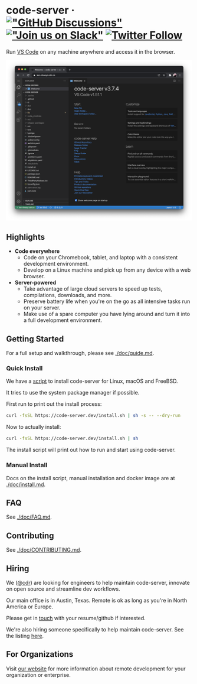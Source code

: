 # code-server &middot; [!["GitHub Discussions"](https://img.shields.io/badge/%20GitHub-%20Discussions-gray.svg?longCache=true&logo=github&colorB=purple)](https://github.com/cdr/code-server/discussions) [!["Join us on Slack"](https://img.shields.io/badge/join-us%20on%20slack-gray.svg?longCache=true&logo=slack&colorB=brightgreen)](https://cdr.co/join-community) [![Twitter Follow](https://img.shields.io/twitter/follow/CoderHQ?label=%40CoderHQ&style=social)](https://twitter.com/coderhq)

Run [VS Code](https://github.com/Microsoft/vscode) on any machine anywhere and access it in the browser.

![Screenshot](./doc/assets/screenshot.png)

## Highlights

- **Code everywhere**
  - Code on your Chromebook, tablet, and laptop with a consistent development environment.
  - Develop on a Linux machine and pick up from any device with a web browser.
- **Server-powered**
  - Take advantage of large cloud servers to speed up tests, compilations, downloads, and more.
  - Preserve battery life when you're on the go as all intensive tasks run on your server.
  - Make use of a spare computer you have lying around and turn it into a full development environment.

## Getting Started

For a full setup and walkthrough, please see [./doc/guide.md](./doc/guide.md).

### Quick Install

We have a [script](./install.sh) to install code-server for Linux, macOS and FreeBSD.

It tries to use the system package manager if possible.

First run to print out the install process:

```bash
curl -fsSL https://code-server.dev/install.sh | sh -s -- --dry-run
```

Now to actually install:

```bash
curl -fsSL https://code-server.dev/install.sh | sh
```

The install script will print out how to run and start using code-server.

### Manual Install

Docs on the install script, manual installation and docker image are at [./doc/install.md](./doc/install.md).

## FAQ

See [./doc/FAQ.md](./doc/FAQ.md).

## Contributing

See [./doc/CONTRIBUTING.md](./doc/CONTRIBUTING.md).

## Hiring

We ([@cdr](https://github.com/cdr)) are looking for engineers to help maintain
code-server, innovate on open source and streamline dev workflows.

Our main office is in Austin, Texas. Remote is ok as long as
you're in North America or Europe.

Please get in [touch](mailto:jobs@coder.com) with your resume/github if interested.

We're also hiring someone specifically to help maintain code-server.
See the listing [here](https://jobs.lever.co/coder/e40becde-2cbd-4885-9029-e5c7b0a734b8).

## For Organizations

Visit [our website](https://coder.com) for more information about remote development for your organization or enterprise.
